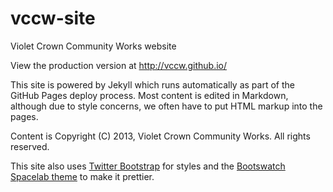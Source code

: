 vccw-site
=========

Violet Crown Community Works website

View the production version at <http://vccw.github.io/>

This site is powered by Jekyll which runs automatically as part of the GitHub Pages deploy process.
Most content is edited in Markdown, although due to style concerns, we often have to put HTML markup into the pages.

Content is Copyright (C) 2013, Violet Crown Community Works.  All rights reserved.

This site also uses [Twitter Bootstrap](http://getbootstrap.com) for styles and
the [Bootswatch Spacelab theme](http://bootswatch.com/spacelab/) to make it prettier.
